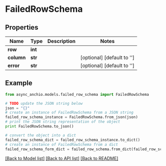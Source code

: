 # FailedRowSchema


## Properties

Name | Type | Description | Notes
------------ | ------------- | ------------- | -------------
**row** | **int** |  | 
**column** | **str** |  | [optional] [default to '']
**error** | **str** |  | [optional] [default to '']

## Example

```python
from async_anchio.models.failed_row_schema import FailedRowSchema

# TODO update the JSON string below
json = "{}"
# create an instance of FailedRowSchema from a JSON string
failed_row_schema_instance = FailedRowSchema.from_json(json)
# print the JSON string representation of the object
print FailedRowSchema.to_json()

# convert the object into a dict
failed_row_schema_dict = failed_row_schema_instance.to_dict()
# create an instance of FailedRowSchema from a dict
failed_row_schema_form_dict = failed_row_schema.from_dict(failed_row_schema_dict)
```
[[Back to Model list]](../README.md#documentation-for-models) [[Back to API list]](../README.md#documentation-for-api-endpoints) [[Back to README]](../README.md)


